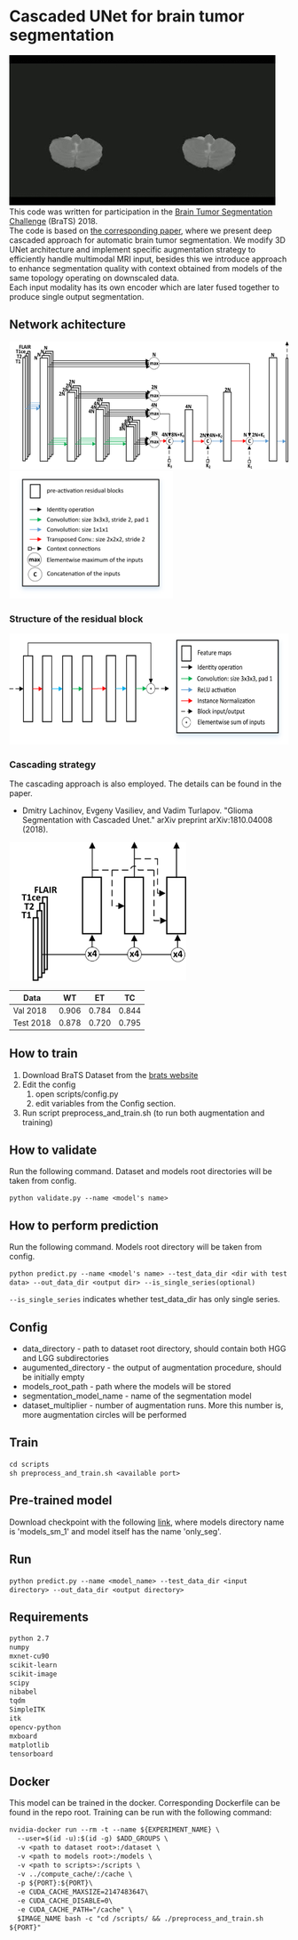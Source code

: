 # Cascaded UNet for brain tumor segmentation
![Segmentation](media/brats.gif)  
This code was written for participation in the [Brain Tumor Segmentation Challenge](https://www.med.upenn.edu/sbia/brats2018.html) (BraTS) 2018.  
The code is based on [the corresponding paper](https://arxiv.org/abs/1810.04008), where we present deep cascaded approach for automatic brain tumor segmentation. We modify 3D UNet architecture and implement specific augmentation strategy to efficiently handle multimodal MRI input, besides this we introduce approach to enhance segmentation quality with context obtained from models of the same topology operating on downscaled data.  
Each input modality has its own encoder which are later fused together to produce single output segmentation.  

## Network achitecture
<img src="media/unet_2.png" alt="drawing" height="230"/>
<img src="media/unet_2_legend2.png" alt="drawing" height="230"/>

### Structure of the residual block
<img src="media/res_block.png" alt="drawing" height="200"/>

### Cascading strategy
The cascading approach is also employed. The details can be found in the paper.  
* Dmitry Lachinov, Evgeny Vasiliev, and Vadim Turlapov. "Glioma Segmentation with Cascaded Unet." arXiv preprint arXiv:1810.04008 (2018).

<img src="media/cascaded_unet_2.png" alt="drawing" height="250"/><br/>


| Data        | WT           | ET  | TC |
| ------------- |:-------------:| :-----:|:----:|
| Val 2018 | 0.906      |    0.784 |0.844|
| Test 2018 | 0.878      |    0.720 |0.795|


## How to train
1. Download BraTS Dataset from the [brats website](https://www.med.upenn.edu/sbia/brats2018/data.html)
2. Edit the config
    1. open scripts/config.py
    2. edit variables from the Config section.
3. Run script preprocess_and_train.sh (to run both augmentation and training)

## How to validate
Run the following command. Dataset and models root directories will be taken from config.
```
python validate.py --name <model's name>
```

## How to perform prediction
Run the following command. Models root directory will be taken from config.
```
python predict.py --name <model's name> --test_data_dir <dir with test data> --out_data_dir <output dir> --is_single_series(optional)
```
`--is_single_series` indicates whether test_data_dir has only single series.

## Config
* data_directory - path to dataset root directory, should contain both HGG and LGG subdirectories
* augumented_directory - the output of augmentation procedure, should be initially empty
* models_root_path - path where the models will be stored
* segmentation_model_name - name of the segmentation model
* dataset_multiplier - number of augmentation runs. More this number is, more augmentation circles will be performed

## Train
```
cd scripts  
sh preprocess_and_train.sh <available port>
```

## Pre-trained model
Download checkpoint with the following [link](https://drive.google.com/file/d/1unR-ThwBuorgzGhbCsnZVd8VXnVVqZnG/view?usp=sharing), where models directory name is 'models_sm_1' and model itself has the name 'only_seg'.

## Run
```
python predict.py --name <model_name> --test_data_dir <input directory> --out_data_dir <output directory>
```

## Requirements
```
python 2.7
numpy
mxnet-cu90
scikit-learn
scikit-image
scipy
nibabel
tqdm
SimpleITK
itk
opencv-python
mxboard
matplotlib
tensorboard
```

## Docker
This model can be trained in the docker. Corresponding Dockerfile can be found in the repo root.
Training can be run with the following command:
```
nvidia-docker run --rm -t --name ${EXPERIMENT_NAME} \
  --user=$(id -u):$(id -g) $ADD_GROUPS \
  -v <path to dataset root>:/dataset \
  -v <path to models root>:/models \
  -v <path to scripts>:/scripts \
  -v ../compute_cache/:/cache \
  -p ${PORT}:${PORT}\
  -e CUDA_CACHE_MAXSIZE=2147483647\
  -e CUDA_CACHE_DISABLE=0\
  -e CUDA_CACHE_PATH="/cache" \
  $IMAGE_NAME bash -c "cd /scripts/ && ./preprocess_and_train.sh ${PORT}"
```
